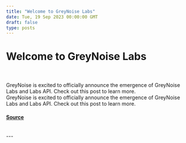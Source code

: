 ```yaml
---
title: "Welcome to GreyNoise Labs"
date: Tue, 19 Sep 2023 00:00:00 GMT
draft: false
type: posts
---
```

# Welcome to GreyNoise Labs

<br/>

<br/>
GreyNoise is excited to officially announce the emergence of GreyNoise Labs and Labs API. Check out this post to learn more. 
<br/>
GreyNoise is excited to officially announce the emergence of GreyNoise Labs and Labs API. Check out this post to learn more.

#### [Source](https://www.greynoise.io/blog/welcome-to-greynoise-labs)

<br/>
---
